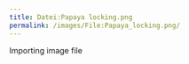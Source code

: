 ```yaml
---
title: Datei:Papaya locking.png
permalink: /images/File:Papaya_locking.png/
---
```


Importing image file
